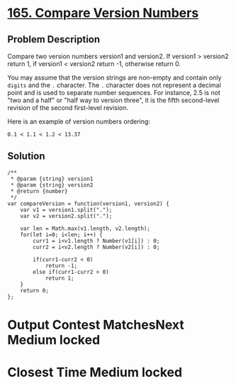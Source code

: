 # [165. Compare Version Numbers](https://leetcode.com/problems/compare-version-numbers/description/)
## Problem Description
Compare two version numbers version1 and version2.
If version1 > version2 return 1, if version1 < version2 return -1, otherwise return 0.

You may assume that the version strings are non-empty and contain only `digits` and the `.` character.
The `.` character does not represent a decimal point and is used to separate number sequences.
For instance, 2.5 is not "two and a half" or "half way to version three", it is the fifth second-level revision of the second first-level revision.

Here is an example of version numbers ordering:
```
0.1 < 1.1 < 1.2 < 13.37
```

## Solution
```
/**
 * @param {string} version1
 * @param {string} version2
 * @return {number}
 */
var compareVersion = function(version1, version2) {
    var v1 = version1.split(".");
    var v2 = version2.split(".");

    var len = Math.max(v1.length, v2.length);
    for(let i=0; i<len; i++) {
        curr1 = i<v1.length ? Number(v1[i]) : 0;
        curr2 = i<v2.length ? Number(v2[i]) : 0;

        if(curr1-curr2 < 0)
            return -1;
        else if(curr1-curr2 > 0)
            return 1;
    }
    return 0;
};
```

# Output Contest MatchesNext   Medium locked
# Closest Time      Medium locked
